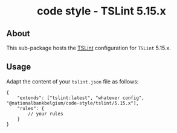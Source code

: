 <h1 align="center">
   code style - TSLint 5.15.x
</h1>

## About

This sub-package hosts the [TSLint](https://palantir.github.io/tslint/) configuration for `TSLint` 5.15.x.

## Usage

Adapt the content of your `tslint.json` file as follows:

```text
{
	"extends": ["tslint:latest", "whatever config", "@nationalbankbelgium/code-style/tslint/5.15.x"],
	"rules": {
		// your rules
	}
}
```
